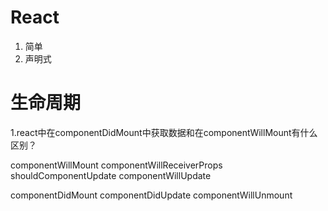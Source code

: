 # React
1. 简单
2. 声明式

# 生命周期
1.react中在componentDidMount中获取数据和在componentWillMount有什么区别？
<!-- 调解阶段 -->
componentWillMount
componentWillReceiverProps
shouldComponentUpdate
componentWillUpdate

componentDidMount
componentDidUpdate
componentWillUnmount